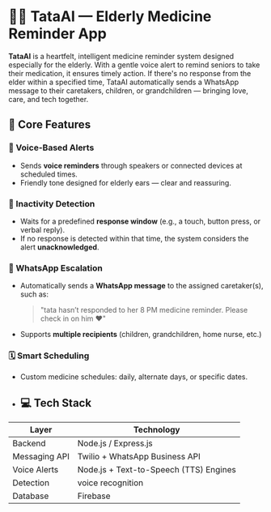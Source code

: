 # 🧓💊 TataAI — Elderly Medicine Reminder App

**TataAI** is a heartfelt, intelligent medicine reminder system designed especially for the elderly. With a gentle voice alert to remind seniors to take their medication, it ensures timely action. If there's no response from the elder within a specified time, TataAI automatically sends a WhatsApp message to their caretakers, children, or grandchildren — bringing love, care, and tech together.

## 🌟 Core Features

### 🎤 Voice-Based Alerts
- Sends **voice reminders** through speakers or connected devices at scheduled times.
- Friendly tone designed for elderly ears — clear and reassuring.

### 🧠 Inactivity Detection
- Waits for a predefined **response window** (e.g., a touch, button press, or verbal reply).
- If no response is detected within that time, the system considers the alert **unacknowledged**.

### 📲 WhatsApp Escalation
- Automatically sends a **WhatsApp message** to the assigned caretaker(s), such as:
  > "tata hasn’t responded to her 8 PM medicine reminder. Please check in on him ❤️"
- Supports **multiple recipients** (children, grandchildren, home nurse, etc.)

### 🗓️ Smart Scheduling
- Custom medicine schedules: daily, alternate days, or specific dates.

- ## 💻 Tech Stack

| Layer         | Technology                        |
|---------------|------------------------------------|
| Backend       | Node.js / Express.js              |
| Messaging API | Twilio + WhatsApp Business API    |
| Voice Alerts  | Node.js + Text-to-Speech (TTS) Engines |
| Detection     | voice recognition 
| Database      |  Firebase     
